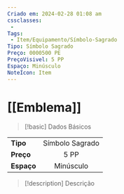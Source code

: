 ```yaml
---
Criado em: 2024-02-28 01:08 am
cssclasses:
 - 
Tags:
 - Item/Equipamento/Símbolo-Sagrado
Tipo: Símbolo Sagrado
Preço: 0000500 PE
PreçoVisivel: 5 PP
Espaço: Minúsculo
NoteIcon: Item
---
```

# [[Emblema]]

> [!basic] Dados Básicos
> 
|            |     |
| ---------- |:---:|
| **Tipo**   |  Símbolo Sagrado   |
| **Preço**  |   5 PP   |
| **Espaço** |   Minúsculo   |
>
 
> [!description] Descrição
> 
> 
